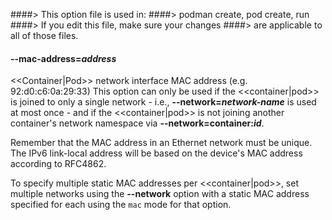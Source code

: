 ####> This option file is used in:
####>   podman create, pod create, run
####> If you edit this file, make sure your changes
####> are applicable to all of those files.
#### **--mac-address**=*address*

<<Container|Pod>> network interface MAC address (e.g. 92:d0:c6:0a:29:33)
This option can only be used if the <<container|pod>> is joined to only a single network - i.e., **--network=_network-name_** is used at most once -
and if the <<container|pod>> is not joining another container's network namespace via **--network=container:_id_**.

Remember that the MAC address in an Ethernet network must be unique.
The IPv6 link-local address will be based on the device's MAC address
according to RFC4862.

To specify multiple static MAC addresses per <<container|pod>>, set multiple networks using the **--network** option with a static MAC address specified for each using the `mac` mode for that option.
